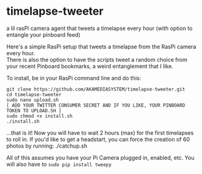 # timelapse-tweeter
a lil rasPi camera agent that tweets a timelapse every hour (with option to entangle your pinboard feed)  

Here's a simple RasPi setup that tweets a timelapse from the RasPi camera every hour.  
There is also the option to have the scripts tweet a random choice from your recent Pinboard bookmarks, a weird entanglement that I like.  

To install, be in your RasPi command line and do this:  
    
    git clone https://github.com/AKAMEDIASYSTEM/timelapse-tweeter.git  
    cd timelapse-tweeter  
    sudo nano upload.sh  
    [ ADD YOUR TWITTER CONSUMER SECRET AND IF YOU LIKE, YOUR PINBOARD TOKEN TO UPLOAD.SH ]  
    sudo chmod +x install.sh  
    ./install.sh  
    
    
...that is it! Now you will have to wait 2 hours (max) for the first timelapses to roll in.
If you'd like to get a headstart, you can force the creation of 60 photos by running:
    ./catchup.sh
    
All of this assumes you have your Pi Camera plugged in, enabled, etc. You will also have to `sudo pip install tweepy` 

